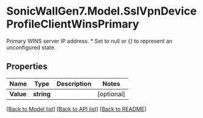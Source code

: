 # SonicWallGen7.Model.SslVpnDeviceProfileClientWinsPrimary
Primary WINS server IP address. * Set to null or {} to represent  an unconfigured state.

## Properties

Name | Type | Description | Notes
------------ | ------------- | ------------- | -------------
**Value** | **string** |  | [optional] 

[[Back to Model list]](../README.md#documentation-for-models) [[Back to API list]](../README.md#documentation-for-api-endpoints) [[Back to README]](../README.md)

